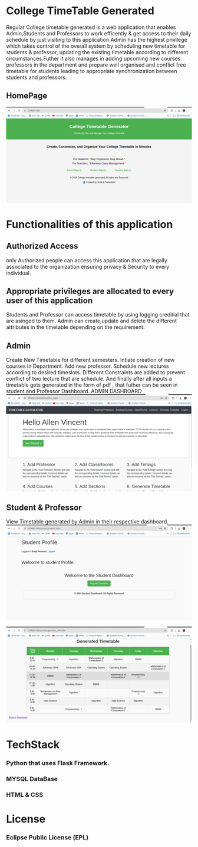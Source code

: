 # College TimeTable Generated
Regular College timetable generated is a web application that enables Admin,Students and Professors to work efficently & get access to their daily schedule by
just visiting to this application.Admin has the highest privilege which takes control of the overall system by scheduling new timetable for students & professor, updating the 
existing timetable according to different circumstances.Futher it also manages in adding upcoming new courses professors in the department and prepare well organised 
and conflict free timetable for students leading to appropriate synchronization between students and professors.

## HomePage
![Home](assets/Home_112857~2.png)


# Functionalities of this application
## Authorized Access
only Authorized people can access this application that are legally associated to the organization ensuring privacy & Security to every individual.

## Appropriate privileges are allocated to every user of this application
Students and Professor can access timetable by using logging creditial that are asinged to them.
Admin can create,update and delete the different attributes in the timetable depending on the requirement.

## Admin
Create New Timetable for different semesters.
Intiate creation of new courses in Department.
Add new professor.
Schedule new lectures according to desired timeslots.
Different Constraints are added to prevent conflict of two lecture that are schedule.
And finally after all inputs a timetable gets generated in the form of pdf , that futher can be seen in student and Professor Dashboard.
ADMIN DASHBOARD
![Admin Dashboard](assets/Admin%20Dashboard_112846~2.png)




## Student & Professor
View Timetable generated by Admin in their respective dashboard.
![Student Dashboard](assets/Student%20Dashboard_113417~2.png)

![TimeTable](assets/TimeTable_112909~2.png)


# TechStack
### Python that uses Flask Framework.
### MYSQL DataBase
### HTML & CSS


# License
### Eclipse Public License (EPL)

